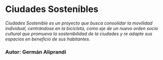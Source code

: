
# Ciudades Sostenibles
*Ciudades Sostenible es un proyecto que busca consolidar la movilidad individual, centrándose en la bicicleta, como eje de un nuevo orden socio cultural que promueva la sostenibilidad de la ciudades y re adapte sus espacios en beneficio de sus habitantes.*
### Autor: Germán Aliprandi

